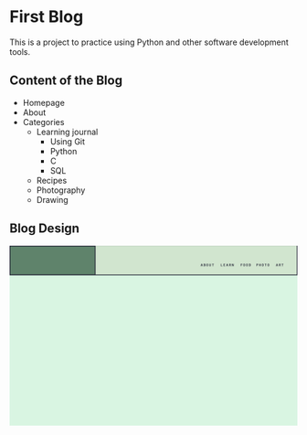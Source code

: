 # First Blog

This is a project to practice using Python and other software development tools.

## Content of the Blog

* Homepage
* About
* Categories
  * Learning journal
    * Using Git
    * Python
    * C
    * SQL
  * Recipes
  * Photography
  * Drawing

## Blog Design

![this is the blog design png](https://github.com/mengx520/firstblog/raw/master/blog.png)